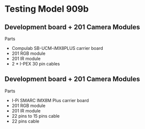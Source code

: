 # Testing Model 909b

## Development board + 201 Camera Modules

Parts
- Compulab SB-UCM-iMX8PLUS carrier board
- 201 RGB module
- 201 IR module
- 2 * I-PEX 30 pin cables


## Development board + 201 Camera Modules

Parts
- I-Pi SMARC IMX8M Plus carrier board
- 201 RGB module
- 201 IR module
- 22 pins to 15 pins cable
- 22 pins cable



